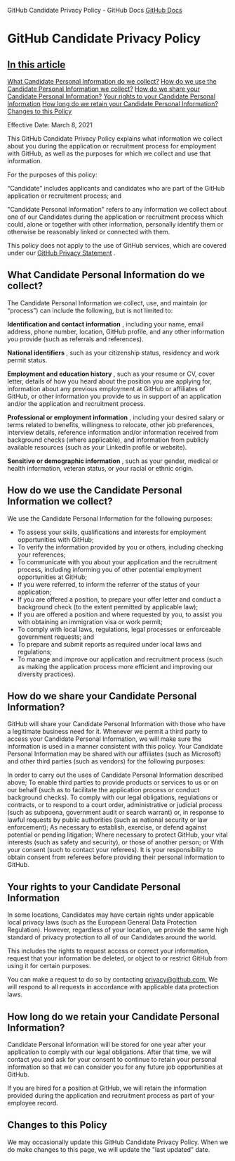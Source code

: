 GitHub Candidate Privacy Policy - GitHub Docs
[GitHub Docs](/en)

# GitHub Candidate Privacy Policy

## [In this article](/github/site-policy/github-candidate-privacy-policy#in-this-article)
[What Candidate Personal Information do we collect?](#what-candidate-personal-information-do-we-collect)
[How do we use the Candidate Personal Information we collect?](#how-do-we-use-the-candidate-personal-information-we-collect)
[How do we share your Candidate Personal Information?](#how-do-we-share-your-candidate-personal-information)
[Your rights to your Candidate Personal Information](#your-rights-to-your-candidate-personal-information)
[How long do we retain your Candidate Personal Information?](#how-long-do-we-retain-your-candidate-personal-information)
[Changes to this Policy](#changes-to-this-policy)

Effective Date: March 8, 2021

This GitHub Candidate Privacy Policy explains what information we collect about you during the application or recruitment process for employment with GitHub, as well as the purposes for which we collect and use that information.

For the purposes of this policy:

“Candidate” includes applicants and candidates who are part of the GitHub application or recruitment process; and

"Candidate Personal Information" refers to any information we collect about one of our Candidates during the application or recruitment process which could, alone or together with other information, personally identify them or otherwise be reasonably linked or connected with them.

This policy does not apply to the use of GitHub services, which are covered under our
[GitHub Privacy Statement](/en/github/site-policy/github-privacy-statement)
.

## What Candidate Personal Information do we collect?

The Candidate Personal Information we collect, use, and maintain (or “process”) can include the following, but is not limited to:

**Identification and contact information**
, including your name, email address, phone number, location, GitHub profile, and any other information you provide (such as referrals and references).

**National identifiers**
, such as your citizenship status, residency and work permit status.

**Employment and education history**
, such as your resume or CV, cover letter, details of how you heard about the position you are applying for, information about any previous employment at GitHub or affiliates of GitHub, or other information you provide to us in support of an application and/or the application and recruitment process.

**Professional or employment information**
, including your desired salary or terms related to benefits, willingness to relocate, other job preferences, interview details, reference information and/or information received from background checks (where applicable), and information from publicly available resources (such as your LinkedIn profile or website).

**Sensitive or demographic information**
, such as your gender, medical or health information, veteran status, or your racial or ethnic origin.

## How do we use the Candidate Personal Information we collect?

We use the Candidate Personal Information for the following purposes:

- To assess your skills, qualifications and interests for employment opportunities with GitHub;
- To verify the information provided by you or others, including checking your references;
- To communicate with you about your application and the recruitment process, including informing you of other potential employment opportunities at GitHub;
- If you were referred, to inform the referrer of the status of your application;
- If you are offered a position, to prepare your offer letter and conduct a background check (to the extent permitted by applicable law);
- If you are offered a position and where requested by you, to assist you with obtaining an immigration visa or work permit;
- To comply with local laws, regulations, legal processes or enforceable government requests; and
- To prepare and submit reports as required under local laws and regulations;
- To manage and improve our application and recruitment process (such as making the application process more efficient and improving our diversity practices).

## How do we share your Candidate Personal Information?

GitHub will share your Candidate Personal Information with those who have a legitimate business need for it. Whenever we permit a third party to access your Candidate Personal Information, we will make sure the information is used in a manner consistent with this policy. Your Candidate Personal Information may be shared with our affiliates (such as Microsoft) and other third parties (such as vendors) for the following purposes:

In order to carry out the uses of Candidate Personal Information described above;
To enable third parties to provide products or services to us or on our behalf (such as to facilitate the application process or conduct background checks).
To comply with our legal obligations, regulations or contracts, or to respond to a court order, administrative or judicial process (such as subpoena, government audit or search warrant) or, in response to lawful requests by public authorities (such as national security or law enforcement);
As necessary to establish, exercise, or defend against potential or pending litigation;
Where necessary to protect GitHub, your vital interests (such as safety and security), or those of another person; or
With your consent (such to contact your referees). It is your responsibility to obtain consent from referees before providing their personal information to GitHub.

## Your rights to your Candidate Personal Information

In some locations, Candidates may have certain rights under applicable local privacy laws (such as the European General Data Protection Regulation). However, regardless of your location, we provide the same high standard of privacy protection to all of our Candidates around the world.

This includes the rights to request access or correct your information, request that your information be deleted, or object to or restrict GitHub from using it for certain purposes.

You can make a request to do so by contacting
[privacy@github.com.](mailto:privacy@github.com.)
We will respond to all requests in accordance with applicable data protection laws.

## How long do we retain your Candidate Personal Information?

Candidate Personal Information will be stored for one year after your application to comply with our legal obligations. After that time, we will contact you and ask for your consent to continue to retain your personal information so that we can consider you for any future job opportunities at GitHub.

If you are hired for a position at GitHub, we will retain the information provided during the application and recruitment process as part of your employee record.

## Changes to this Policy

We may occasionally update this GitHub Candidate Privacy Policy. When we do make changes to this page, we will update the "last updated" date.
